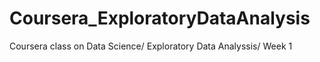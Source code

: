 # Coursera_ExploratoryDataAnalysis
Coursera class on Data Science/ Exploratory Data Analyssis/  Week 1
